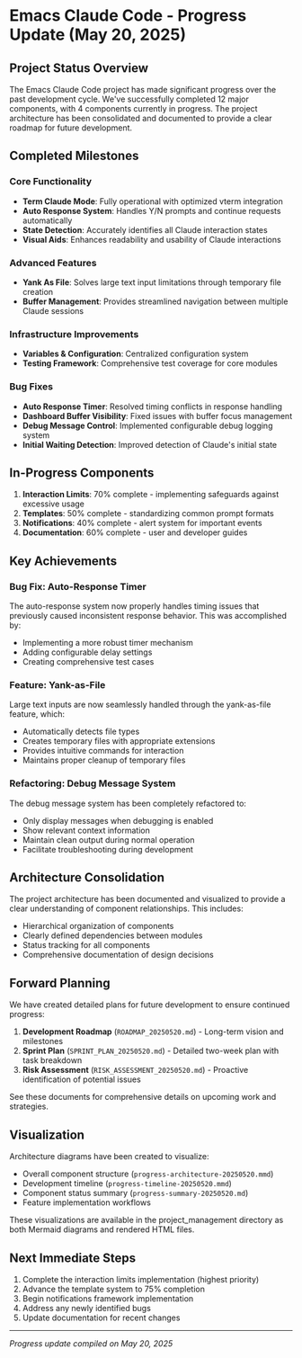 # Emacs Claude Code - Progress Update (May 20, 2025)

## Project Status Overview

The Emacs Claude Code project has made significant progress over the past development cycle. We've successfully completed 12 major components, with 4 components currently in progress. The project architecture has been consolidated and documented to provide a clear roadmap for future development.

## Completed Milestones

### Core Functionality
- **Term Claude Mode**: Fully operational with optimized vterm integration
- **Auto Response System**: Handles Y/N prompts and continue requests automatically
- **State Detection**: Accurately identifies all Claude interaction states
- **Visual Aids**: Enhances readability and usability of Claude interactions

### Advanced Features
- **Yank As File**: Solves large text input limitations through temporary file creation
- **Buffer Management**: Provides streamlined navigation between multiple Claude sessions

### Infrastructure Improvements
- **Variables & Configuration**: Centralized configuration system
- **Testing Framework**: Comprehensive test coverage for core modules

### Bug Fixes
- **Auto Response Timer**: Resolved timing conflicts in response handling
- **Dashboard Buffer Visibility**: Fixed issues with buffer focus management
- **Debug Message Control**: Implemented configurable debug logging system
- **Initial Waiting Detection**: Improved detection of Claude's initial state

## In-Progress Components

1. **Interaction Limits**: 70% complete - implementing safeguards against excessive usage
2. **Templates**: 50% complete - standardizing common prompt formats
3. **Notifications**: 40% complete - alert system for important events
4. **Documentation**: 60% complete - user and developer guides

## Key Achievements

### Bug Fix: Auto-Response Timer
The auto-response system now properly handles timing issues that previously caused inconsistent response behavior. This was accomplished by:
- Implementing a more robust timer mechanism
- Adding configurable delay settings
- Creating comprehensive test cases

### Feature: Yank-as-File
Large text inputs are now seamlessly handled through the yank-as-file feature, which:
- Automatically detects file types
- Creates temporary files with appropriate extensions
- Provides intuitive commands for interaction
- Maintains proper cleanup of temporary files

### Refactoring: Debug Message System
The debug message system has been completely refactored to:
- Only display messages when debugging is enabled
- Show relevant context information
- Maintain clean output during normal operation
- Facilitate troubleshooting during development

## Architecture Consolidation

The project architecture has been documented and visualized to provide a clear understanding of component relationships. This includes:
- Hierarchical organization of components
- Clearly defined dependencies between modules
- Status tracking for all components
- Comprehensive documentation of design decisions

## Forward Planning

We have created detailed plans for future development to ensure continued progress:

1. **Development Roadmap** (`ROADMAP_20250520.md`) - Long-term vision and milestones
2. **Sprint Plan** (`SPRINT_PLAN_20250520.md`) - Detailed two-week plan with task breakdown
3. **Risk Assessment** (`RISK_ASSESSMENT_20250520.md`) - Proactive identification of potential issues

See these documents for comprehensive details on upcoming work and strategies.

## Visualization

Architecture diagrams have been created to visualize:
- Overall component structure (`progress-architecture-20250520.mmd`)
- Development timeline (`progress-timeline-20250520.mmd`)
- Component status summary (`progress-summary-20250520.md`)
- Feature implementation workflows

These visualizations are available in the project_management directory as both Mermaid diagrams and rendered HTML files.

## Next Immediate Steps

1. Complete the interaction limits implementation (highest priority)
2. Advance the template system to 75% completion
3. Begin notifications framework implementation
4. Address any newly identified bugs
5. Update documentation for recent changes

---

*Progress update compiled on May 20, 2025*